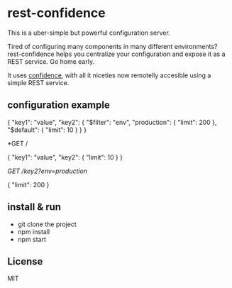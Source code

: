 rest-confidence
===============

This is a uber-simple but powerful configuration server.

Tired of configuring many components in many different environments? rest-confidence helps you centralize your configuration and expose it as a REST service. Go home early.

It uses [confidence](https://github.com/spumko/confidence), with all it niceties now remotelly accesible using a simple REST service.

configuration example
---------------------

{
    "key1": "value",
    "key2": {
        "$filter": "env",
        "production": {
            "limit": 200
        },
        "$default": {
            "limit": 10
        }
    }
}

*GET /

{
    "key1": "value",
    "key2": {
        "limit": 10
    }
}

*GET /key2?env=production*

{
    "limit": 200
}

install & run
-------------

- git clone the project
- npm install
- npm start

License
-------

MIT
